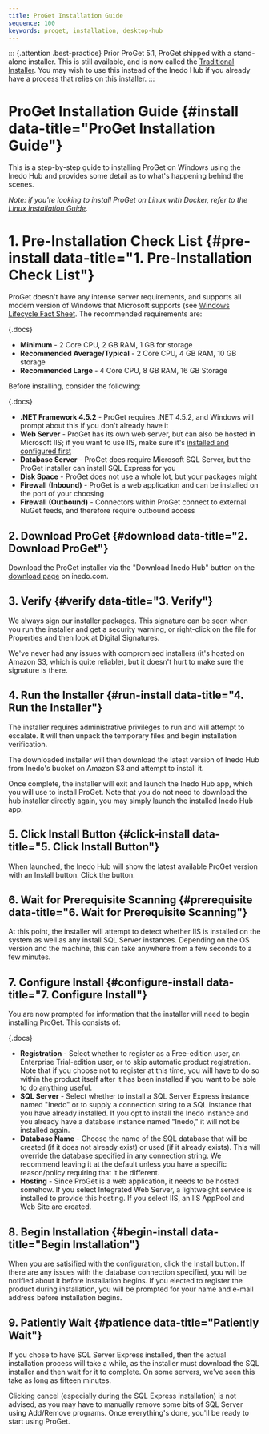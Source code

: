 ```yaml
---
title: ProGet Installation Guide
sequence: 100
keywords: proget, installation, desktop-hub
---
```


::: {.attention .best-practice}
Prior ProGet 5.1, ProGet shipped with a stand-alone installer. This is still available, and is now called the [Traditional Installer](installation-guide/traditional-installer). You may wish to use this instead of the Inedo Hub if you already have a process that relies on this installer.
:::

# ProGet Installation Guide {#install data-title="ProGet Installation Guide"}

This is a step-by-step guide to installing ProGet on Windows using the Inedo Hub and provides some detail as to what's happening behind the scenes.

*Note: if you're looking to install ProGet on Linux with Docker, refer to the [Linux Installation Guide](installation-guide/linux-docker).*

# 1. Pre-Installation Check List {#pre-install data-title="1. Pre-Installation Check List"}

ProGet doesn't have any intense server requirements, and supports all modern version of Windows that Microsoft supports (see [Windows Lifecycle Fact Sheet](https://support.microsoft.com/en-us/help/13853/windows-lifecycle-fact-sheet). The recommended requirements are:

{.docs}
- **Minimum** - 2 Core CPU, 2 GB RAM, 1 GB for storage
- **Recommended Average/Typical** - 2 Core CPU, 4 GB RAM, 10 GB storage
- **Recommended Large** -  4 Core CPU, 8 GB RAM, 16 GB Storage

Before installing, consider the following:

{.docs}
- **.NET Framework 4.5.2** - ProGet requires .NET 4.5.2, and Windows will prompt about this if you don't already have it
- **Web Server** - ProGet has its own web server, but can also be hosted in Microsoft IIS; if you want to use IIS, make sure it's [installed and configured first](/docs/various/iis/roles-and-features)
- **Database Server** - ProGet does require Microsoft SQL Server, but the ProGet installer can install SQL Express for you
- **Disk Space** - ProGet does not use a whole lot, but your packages might
- **Firewall (Inbound)** - ProGet is a web application and can be installed on the port of your choosing
- **Firewall (Outbound)** - Connectors within ProGet connect to external NuGet feeds, and therefore require outbound access

## 2. Download ProGet {#download data-title="2. Download ProGet"}

Download the ProGet installer via the "Download Inedo Hub" button on the  [download page](https://inedo.com/proget/download) on inedo.com.

## 3. Verify {#verify data-title="3. Verify"}

We always sign our installer packages. This signature can be seen when you run the installer and get a security warning, or right-click on the file for Properties and then look at Digital Signatures.

We've never had any issues with compromised installers (it's hosted on Amazon S3, which is quite reliable), but it doesn't hurt to make sure the signature is there.

## 4. Run the Installer {#run-install data-title="4. Run the Installer"}

The installer requires administrative privileges to run and will attempt to escalate. It will then unpack the temporary files and begin installation verification.

The downloaded installer will then download the latest version of Inedo Hub from Inedo's bucket on Amazon S3 and attempt to install it.

Once complete, the installer will exit and launch the Inedo Hub app, which you will use to install ProGet. Note that you do not need to download the hub installer directly again, you may simply launch the installed Inedo Hub app.

## 5. Click Install Button {#click-install data-title="5. Click Install Button"}

When launched, the Inedo Hub will show the latest available ProGet version with an Install button. Click the button.

## 6. Wait for Prerequisite Scanning {#prerequisite data-title="6. Wait for Prerequisite Scanning"}

At this point, the installer will attempt to detect whether IIS is installed on the system as well as any install SQL Server instances. Depending on the OS version and the machine, this can take anywhere from a few seconds to a few minutes.

## 7. Configure Install {#configure-install data-title="7. Configure Install"}

You are now prompted for information that the installer will need to begin installing
ProGet. This consists of:

{.docs}
- **Registration** - Select whether to register as a Free-edition user, an Enterprise Trial-edition user, or to skip automatic product registration. Note that if you choose not to register at this time, you will have to do so within the product itself after it has been installed if you want to be able to do anything useful.
- **SQL Server** - Select whether to install a SQL Server Express instance named "Inedo" or to supply a connection string to a SQL instance that you have already installed. If you opt to install the Inedo instance and you already have a database instance named "Inedo," it will not be installed again.
- **Database Name** - Choose the name of the SQL database that will be created (if it does not already exist) or used (if it already exists). This will override the database specified in any connection string. We recommend leaving it at the default unless you have a specific reason/policy requiring that it be different.
- **Hosting** - Since ProGet is a web application, it needs to be hosted somehow. If you select Integrated Web Server, a lightweight service is installed to provide this hosting. If you select IIS, an IIS AppPool and Web Site are created.

## 8. Begin Installation {#begin-install data-title="Begin Installation"}

When you are satisified with the configuration, click the Install button. If there are any issues with the database connection specified, you will be notified about it before installation begins. If you elected to register the product during installation, you will be prompted for your name and e-mail address before installation begins.

## 9. Patiently Wait {#patience data-title="Patiently Wait"}

If you chose to have SQL Server Express installed, then the actual installation process will take a while, as the installer must download the SQL installer and then wait for it to complete. On some servers, we've seen this take as long as fifteen minutes.

Clicking cancel (especially during the SQL Express installation) is not advised, as you may have to manually remove some bits of SQL Server using Add/Remove programs. Once everything's done, you'll be ready to start using ProGet.
